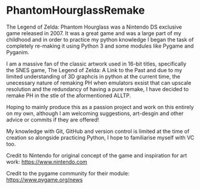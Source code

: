 # PhantomHourglassRemake

The Legend of Zelda: Phantom Hourglass was a Nintendo DS exclusive game released in 2007. 
It was a great game and was a large part of my childhood and in order to practice my python knowledge I
began the task of completely re-making it using Python 3 and some modules like Pygame and Pyganim.

I am a massive fan of the classic artwork used in 16-bit titles, specifically the SNES game, The Legend of Zelda: A Link to the Past and due to my limited understanding of 3D graphcis in python at the current time,
the unecessary nature of remaking PH when emulators exsist that can upscale resolution and the redundancy of having a pure remake, I have decided to remake PH in the stle of the aformentioned ALLTP.

Hoping to mainly produce this as a passion project and work on this entirely on my own, although I am welcoming suggestions, art-desgin and other advice or commits if they are offered! 

My knowledge with Git, GitHub and version control is limited at the time of creation so alongside practicing Python, I hope to familiarise myself with VC too.


Credit to Nintendo for original concept of the game and inspiration for art work: https://www.nintendo.com

Credit to the pygame community for their module: https://www.pygame.org/news
